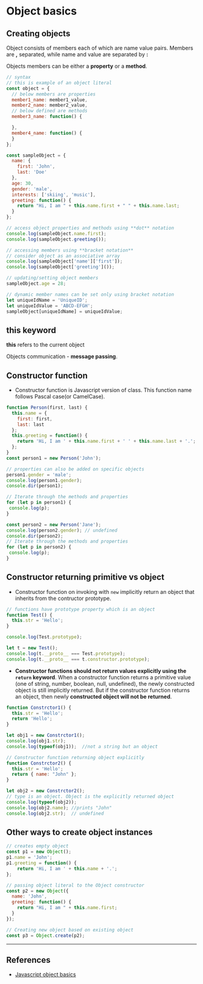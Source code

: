 # Object basics

## Creating objects

Object consists of members each of which are name value pairs. Members are **,** separated, while name and value are separated by **:**

Objects members can be either a **property** or a **method**.

```Javascript
// syntax
// this is example of an object literal
const object = {
  // below members are properties
  member1_name: member1_value,
  member2_name: member2_value,
  // below defined are methods
  member3_name: function() {

  },
  member4_name: function() {
  }
};

const sampleObject = {
  name: {
    first: 'John',
    last: 'Doe'
  },
  age: 30,
  gender: 'male',
  interests: ['skiing', 'music'],
  greeting: function() {
    return "Hi, I am " + this.name.first + " " + this.name.last;
  }
};

// access object properties and methods using **dot** notation
console.log(sampleObject.name.first);
console.log(sampleObject.greeting());

// accessing members using **bracket notation**
// consider object as an associative array
console.log(sampleObject['name']['first']);
console.log(sampleObject['greeting']());

// updating/setting object members
sampleObject.age = 28;

// dynamic member names can be set only using bracket notation
let uniqueIdName = 'UniqueID';
let uniqueIdValue = 'ABCD-EFGH';
sampleObject[uniqueIdName] = uniqueIdValue;
```

## **this** keyword

**this** refers to the current object

Objects communication - **message passing**.

## Constructor function

* Constructor function is Javascript version of class. This function name follows Pascal case(or CamelCase).

```Javascript
function Person(first, last) {
  this.name = {
    first: first,
    last: last
  };
  this.greeting = function() {
    return 'Hi, I am ' + this.name.first + ' ' + this.name.last + '.';
  };
}
const person1 = new Person('John');

// properties can also be added on specific objects
person1.gender = 'male';
console.log(person1.gender);
console.dir(person1);

// Iterate through the methods and properties
for (let p in person1) {
 console.log(p);
}

const person2 = new Person('Jane');
console.log(person2.gender); // undefined
console.dir(person2);
// Iterate through the methods and properties
for (let p in person2) {
 console.log(p);
}
```

## Constructor returning primitive vs object

* Constructor function on invoking with `new` implicitly return an object that inherits from the contructor prototype.

```javascript
// functions have prototype property which is an object
function Test() {
  this.str = 'Hello';
}

console.log(Test.prototype);

let t = new Test();
console.log(t.__proto__ === Test.prototype);
console.log(t.__proto__ === t.constructor.prototype);
```

* **Constructor functions should not return values explicitly using the `return` keyword**. When a constructor function returns a primitive value (one of string, number, boolean, null, undefined), the newly constructed object is still implicitly returned. But if the constructor function returns an object, then newly **constructed object will not be returned**.

```javascript
function Constrctor1() {
  this.str = 'Hello';
  return 'Hello';
}

let obj1 = new Constrctor1();
console.log(obj1.str);
console.log(typeof(obj1));  //not a string but an object

// Constructor function returning object explicitly
function Constrctor2() {  
  this.str = 'Hello';
  return { name: "John" };
}

let obj2 = new Constrctor2();
// type is an object. Object is the explicitly returned object
console.log(typeof(obj2));
console.log(obj2.name); //prints "John"
console.log(obj2.str);  // undefined
```

## Other ways to create object instances

```Javascript
// creates empty object
const p1 = new Object();
p1.name = 'John';
p1.greeting = function() {
    return 'Hi, I am ' + this.name + '.';
};

// passing object literal to the Object constructor
const p2 = new Object({
  name: 'John',
  greeting: function() {
    return "Hi, I am " + this.name.first;
  }
});

// Creating new object based on existing object
const p3 = Object.create(p2);
```

---

## References

* [Javascript object basics](https://developer.mozilla.org/en-US/docs/Learn/JavaScript/Objects/Basics)
